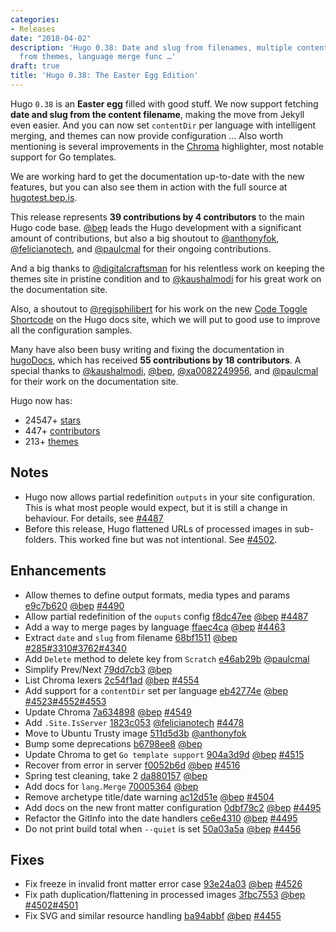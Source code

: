 ```yaml
---
categories:
- Releases
date: "2018-04-02"
description: 'Hugo 0.38: Date and slug from filenames, multiple content dirs, config
  from themes, language merge func …'
draft: true
title: 'Hugo 0.38: The Easter Egg Edition'
---
```


Hugo `0.38` is an **Easter egg** filled with good stuff. We now support fetching **date and slug from the content filename**, making the move from Jekyll even easier. And you can now set `contentDir` per language with intelligent merging, and themes can now provide configuration ...  Also worth mentioning is several improvements in the [Chroma](https://github.com/alecthomas/chroma) highlighter, most notable support for Go templates.

We are working hard to get the documentation up-to-date with the new features, but you can also see them in action with the full source at [hugotest.bep.is](http://hugotest.bep.is/).

This release represents **39 contributions by 4 contributors** to the main Hugo code base.
[@bep](https://github.com/bep) leads the Hugo development with a significant amount of contributions, but also a big shoutout to [@anthonyfok](https://github.com/anthonyfok), [@felicianotech](https://github.com/felicianotech), and [@paulcmal](https://github.com/paulcmal) for their ongoing contributions.

And a big thanks to [@digitalcraftsman](https://github.com/digitalcraftsman) for his relentless work on keeping the themes site in pristine condition and to [@kaushalmodi](https://github.com/kaushalmodi) for his great work on the documentation site.

Also, a shoutout to [@regisphilibert](https://github.com/regisphilibert) for his work on the new [Code Toggle Shortcode](https://gohugo.io/getting-started/code-toggle/) on the Hugo docs site, which we will put to good use to improve all the configuration samples.

Many have also been busy writing and fixing the documentation in [hugoDocs](https://github.com/gohugoio/hugoDocs), 
which has received **55 contributions by 18 contributors**. A special thanks to [@kaushalmodi](https://github.com/kaushalmodi), [@bep](https://github.com/bep), [@xa0082249956](https://github.com/xa0082249956), and [@paulcmal](https://github.com/paulcmal) for their work on the documentation site.


Hugo now has:

* 24547+ [stars](https://github.com/gohugoio/hugo/stargazers)
* 447+ [contributors](https://github.com/gohugoio/hugo/graphs/contributors)
* 213+ [themes](http://themes.gohugo.io/)

## Notes

* Hugo now allows partial redefinition `outputs` in your site configuration. This is what most people would expect, but it is still a change in behaviour. For details, see [#4487](https://github.com/gohugoio/hugo/issues/4487)
* Before this release, Hugo flattened URLs of processed images in sub-folders. This worked fine but was not intentional. See [#4502](https://github.com/gohugoio/hugo/issues/4502).

## Enhancements

* Allow themes to define output formats, media types and params [e9c7b620](https://github.com/gohugoio/hugo/commit/e9c7b6205f94a7edac0e0df2cd18d1456cb26a06) [@bep](https://github.com/bep) [#4490](https://github.com/gohugoio/hugo/issues/4490)
* Allow partial redefinition of the `ouputs` config [f8dc47ee](https://github.com/gohugoio/hugo/commit/f8dc47eeffa847fd0b51e376da355e3d957848a6) [@bep](https://github.com/bep) [#4487](https://github.com/gohugoio/hugo/issues/4487)
* Add a way to merge pages by language [ffaec4ca](https://github.com/gohugoio/hugo/commit/ffaec4ca8c4c6fd05b195879ccd65acf2fd5a6ac) [@bep](https://github.com/bep) [#4463](https://github.com/gohugoio/hugo/issues/4463)
* Extract `date` and `slug` from filename [68bf1511](https://github.com/gohugoio/hugo/commit/68bf1511f2be39b6576d882d071196e477c72c9f) [@bep](https://github.com/bep) [#285](https://github.com/gohugoio/hugo/issues/285)[#3310](https://github.com/gohugoio/hugo/issues/3310)[#3762](https://github.com/gohugoio/hugo/issues/3762)[#4340](https://github.com/gohugoio/hugo/issues/4340)
* Add `Delete` method to delete key from `Scratch` [e46ab29b](https://github.com/gohugoio/hugo/commit/e46ab29bd24caa9e2cfa51f24ba15037750850d6) [@paulcmal](https://github.com/paulcmal) 
* Simplify Prev/Next [79dd7cb3](https://github.com/gohugoio/hugo/commit/79dd7cb31a941d7545df33b938ca3ed46593ddfd) [@bep](https://github.com/bep) 
* List Chroma lexers [2c54f1ad](https://github.com/gohugoio/hugo/commit/2c54f1ad48fe2a2f7504117d351d45abc89dcb1f) [@bep](https://github.com/bep) [#4554](https://github.com/gohugoio/hugo/issues/4554)
* Add support for a `contentDir` set per language [eb42774e](https://github.com/gohugoio/hugo/commit/eb42774e587816b1fbcafbcea59ed65df703882a) [@bep](https://github.com/bep) [#4523](https://github.com/gohugoio/hugo/issues/4523)[#4552](https://github.com/gohugoio/hugo/issues/4552)[#4553](https://github.com/gohugoio/hugo/issues/4553)
* Update Chroma [7a634898](https://github.com/gohugoio/hugo/commit/7a634898c359a6af0da52be17df07cae97c7937c) [@bep](https://github.com/bep) [#4549](https://github.com/gohugoio/hugo/issues/4549)
* Add `.Site.IsServer` [1823c053](https://github.com/gohugoio/hugo/commit/1823c053c8900cb6ee53b8e5c02939c7398e34dd) [@felicianotech](https://github.com/felicianotech) [#4478](https://github.com/gohugoio/hugo/issues/4478)
* Move to Ubuntu Trusty image [511d5d3b](https://github.com/gohugoio/hugo/commit/511d5d3b7681cb76822098f430ed6862232ca529) [@anthonyfok](https://github.com/anthonyfok) 
* Bump some deprecations [b6798ee8](https://github.com/gohugoio/hugo/commit/b6798ee8676c48f86b0bd8581ea244f4be4ef3fa) [@bep](https://github.com/bep) 
* Update Chroma to get `Go template support` [904a3d9d](https://github.com/gohugoio/hugo/commit/904a3d9ddf523d452d04d0b5814503e0ff17bd2e) [@bep](https://github.com/bep) [#4515](https://github.com/gohugoio/hugo/issues/4515)
* Recover from error in server [f0052b6d](https://github.com/gohugoio/hugo/commit/f0052b6d0f8e113a50aeb6cd7bd34555dbf34a00) [@bep](https://github.com/bep) [#4516](https://github.com/gohugoio/hugo/issues/4516)
* Spring test cleaning, take 2 [da880157](https://github.com/gohugoio/hugo/commit/da88015776645cc68b96e8b94030c95905df53ae) [@bep](https://github.com/bep) 
* Add docs for `lang.Merge` [70005364](https://github.com/gohugoio/hugo/commit/70005364a245ea3bc59c74192e1f4c56cb6879cf) [@bep](https://github.com/bep) 
* Remove archetype title/date warning [ac12d51e](https://github.com/gohugoio/hugo/commit/ac12d51e7ea3a0ffb7d8053a10b6bf6acf1235ae) [@bep](https://github.com/bep) [#4504](https://github.com/gohugoio/hugo/issues/4504)
* Add docs on the new front matter configuration [0dbf79c2](https://github.com/gohugoio/hugo/commit/0dbf79c2f8cd5b1a5c91c04a8d677f956b0b8fe8) [@bep](https://github.com/bep) [#4495](https://github.com/gohugoio/hugo/issues/4495)
* Refactor the GitInfo into the date handlers [ce6e4310](https://github.com/gohugoio/hugo/commit/ce6e4310febf5659392a41b543594382441f3681) [@bep](https://github.com/bep) [#4495](https://github.com/gohugoio/hugo/issues/4495)
* Do not print build total when `--quiet` is set [50a03a5a](https://github.com/gohugoio/hugo/commit/50a03a5acc7c200c795590c3f4b964fdc56085f2) [@bep](https://github.com/bep) [#4456](https://github.com/gohugoio/hugo/issues/4456)

## Fixes

* Fix freeze in invalid front matter error case [93e24a03](https://github.com/gohugoio/hugo/commit/93e24a03ce98d3212a2d49ad04739141229d0809) [@bep](https://github.com/bep) [#4526](https://github.com/gohugoio/hugo/issues/4526)
* Fix path duplication/flattening in processed images [3fbc7553](https://github.com/gohugoio/hugo/commit/3fbc75534d1acda2be1c597aa77c919d3a02659d) [@bep](https://github.com/bep) [#4502](https://github.com/gohugoio/hugo/issues/4502)[#4501](https://github.com/gohugoio/hugo/issues/4501)
* Fix SVG and similar resource handling [ba94abbf](https://github.com/gohugoio/hugo/commit/ba94abbf5dd90f989242af8a7027d67a572a6128) [@bep](https://github.com/bep) [#4455](https://github.com/gohugoio/hugo/issues/4455)




